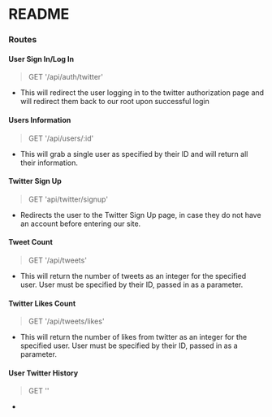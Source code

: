 # README

### Routes

#### User Sign In/Log In
> GET '/api/auth/twitter'
+ This will redirect the user logging in to the twitter authorization page and will redirect them back to our root upon successful login

#### Users Information
> GET '/api/users/:id'
+ This will grab a single user as specified by their ID and will return all their information.

#### Twitter Sign Up
> GET 'api/twitter/signup'
+ Redirects the user to the Twitter Sign Up page, in case they do not have an account before entering our site.

#### Tweet Count
> GET '/api/tweets'
+ This will return the number of tweets as an integer for the specified user.  User must be specified by their ID, passed in as a parameter.

#### Twitter Likes Count
> GET '/api/tweets/likes'
+ This will return the number of likes from twitter as an integer for the specified user.  User must be specified by their ID, passed in as a parameter.

#### User Twitter History
> GET ''
+
